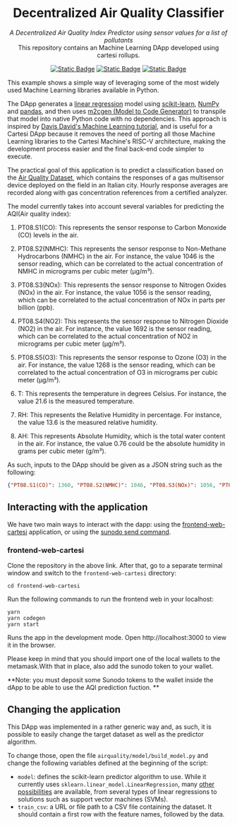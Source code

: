 <div align="center">
    <h1>Decentralized Air Quality Classifier</h1>
    <i>A Decentralized Air Quality Index Predictor using sensor values for a list of pollutants</i>
</div>
<div align="center">
  This repository contains an Machine Learning DApp developed using cartesi rollups.
</div>

<div align="center">
  
  <a href="">[![Static Badge](https://img.shields.io/badge/cartesi--rollups-1.0.0-5bd1d7)](https://docs.cartesi.io/cartesi-rollups/)</a>
  <a href="">[![Static Badge](https://img.shields.io/badge/python-3.11-yellow)](https://www.python.org/)</a>
  <a href="">[![Static Badge](https://img.shields.io/badge/Sunodo-0.10.4-red)](https://docs.sunodo.io/guide/introduction/what-is-sunodo)</a>
</div>

This example shows a simple way of leveraging some of the most widely used Machine Learning libraries available in Python.

The DApp generates a [linear regression](https://en.wikipedia.org/wiki/Logistic_regression) model using [scikit-learn](https://scikit-learn.org/), [NumPy](https://numpy.org/) and [pandas](https://pandas.pydata.org/), and then uses [m2cgen (Model to Code Generator)](https://github.com/BayesWitnesses/m2cgen) to transpile that model into native Python code with no dependencies.
This approach is inspired by [Davis David's Machine Learning tutorial](https://www.freecodecamp.org/news/transform-machine-learning-models-into-native-code-with-zero-dependencies/), and is useful for a Cartesi DApp because it removes the need of porting all those Machine Learning libraries to the Cartesi Machine's RISC-V architecture, making the development process easier and the final back-end code simpler to execute.

The practical goal of this application is to predict a classification based on the [Air Quality Dataset](https://www.kaggle.com/datasets/fedesoriano/air-quality-data-set/), which contains the responses of a gas multisensor device deployed on the field in an Italian city. Hourly response averages are recorded along with gas concentration references from a certified analyzer.

The model currently takes into account several variables for predicting the AQI(Air quality index):

1. PT08.S1(CO): This represents the sensor response to Carbon Monoxide (CO) levels in the air.

2. PT08.S2(NMHC): This represents the sensor response to Non-Methane Hydrocarbons (NMHC) in the air. For instance, the value 1046 is the sensor reading, which can be correlated to the actual concentration of NMHC in micrograms per cubic meter (µg/m³).

3. PT08.S3(NOx): This represents the sensor response to Nitrogen Oxides (NOx) in the air. For instance, the value 1056 is the sensor reading, which can be correlated to the actual concentration of NOx in parts per billion (ppb).

4. PT08.S4(NO2): This represents the sensor response to Nitrogen Dioxide (NO2) in the air. For instance, the value 1692 is the sensor reading, which can be correlated to the actual concentration of NO2 in micrograms per cubic meter (µg/m³).

5. PT08.S5(O3): This represents the sensor response to Ozone (O3) in the air. For instance, the value 1268 is the sensor reading, which can be correlated to the actual concentration of O3 in micrograms per cubic meter (µg/m³).

6. T: This represents the temperature in degrees Celsius. For instance, the value 21.6 is the measured temperature.

7. RH: This represents the Relative Humidity in percentage. For instance, the value 13.6 is the measured relative humidity.

8. AH: This represents Absolute Humidity, which is the total water content in the air. For instance, the value 0.76 could be the absolute humidity in grams per cubic meter (g/m³).

As such, inputs to the DApp should be given as a JSON string such as the following:

```json
{"PT08.S1(CO)": 1360, "PT08.S2(NMHC)": 1046, "PT08.S3(NOx)": 1056, "PT08.S4(NO2)": 1692, "PT08.S5(O3)": 1268, "T": 21.6, "RH": 13.6, "AH": 0.76}
```

## Interacting with the application

We have two main ways to interact with the dapp: using the [frontend-web-cartesi](https://github.com/prototyp3-dev/frontend-web-cartesi/tree/0dc77b05ea1288bc2b943cdffe8db9645b669ff6) application, or using the [sunodo send command](https://docs.sunodo.io/guide/running/sending-inputs). 

### frontend-web-cartesi
Clone the repository in the above link.
After that, go to a separate terminal window and switch to the `frontend-web-cartesi` directory:

```shell
cd frontend-web-cartesi
```
Run the following commands to run the frontend web in your localhost:
```
yarn
yarn codegen
yarn start
```
Runs the app in the development mode.
Open http://localhost:3000 to view it in the browser.

Please keep in mind that you should import one of the local wallets to the metamask.With that in place, also add the sunodo token to your wallet. 

**Note: you must deposit some Sunodo tokens to the wallet inside the dApp to be able to use the AQI prediction fuction. **


## Changing the application

This DApp was implemented in a rather generic way and, as such, it is possible to easily change the target dataset as well as the predictor algorithm.

To change those, open the file `airquality/model/build_model.py` and change the following variables defined at the beginning of the script:

- `model`: defines the scikit-learn predictor algorithm to use. While it currently uses `sklearn.linear_model.LinearRegression`, many [other possibilities](https://scikit-learn.org/stable/modules/classes.html) are available, from several types of linear regressions to solutions such as support vector machines (SVMs).
- `train_csv`: a URL or file path to a CSV file containing the dataset. It should contain a first row with the feature names, followed by the data.